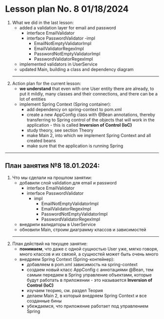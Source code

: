 # Lesson plan No. 8 01/18/2024

1. What we did in the last lesson:
    - added a validation layer for email and password
        - interface EmailValidator
        - interface PasswordValidator
          -impl
            - EmailNotEmptyValidatorImpl
            - EmailValidatorRegexImpl
            - PasswordNotEmptyValidatorImpl
            - PasswordValidatorRegexImpl
    - implemented validators in UserService
    - updated Main, building a class and dependency diagram
    -------------------------------------------------- ----------------------
2. Action plan for the current lesson:
    - **we understand** that even with one User entity there are already, to put it mildly, many classes and their connections, and there can be a lot of entities
    - implement Spring Context (Spring container):
        - add dependency on spring-context to pom.xml
        - create a new AppConfig class with @Bean annotations, thereby transferring to Spring control of the objects that will work in the application - this is called **Inversion of Control (IoC)**
        - study theory, see section Theory
        - make Main 2, into which we implement Spring Context and all created beans
        - make sure that the application is running Spring


----------------------------------------------------------

## План занятия №8 18.01.2024:


1. Что мы сделали на прошлом занятии:
    - добавили слой validation для email и password
      - interface EmailValidator
      - interface PasswordValidator
        - impl
          - EmailNotEmptyValidatorImpl
          - EmailValidatorRegexImpl
          - PasswordNotEmptyValidatorImpl
          - PasswordValidatorRegexImpl
    - внедрили валидаторы в UserService
    - обновили Main, строим диаграмму классов и зависимостей
   ------------------------------------------------------------------------
2. План действий на текущее занятие:
    - **понимаем**, что даже с одной сущностью User уже, мягко говоря, много классов и их связей, а сущностей может быть очень много 
    - внедряем Spring Context (Spring-контейнер):
      - добавляем в pom.xml зависимость на spring-context
      - создаем новый класс AppConfig с аннотациями @Bean, тем самым передаем в Spring управление объектами, которые будут работать в приложении - это называется **Inversion of Control (IoC)**
      - изучаем теорию, см. раздел Теория
      - делаем Main 2, в который внедряем Spring Context и все созданные бины
      - убеждаемся, что приложение работает под управлением Spring


   









